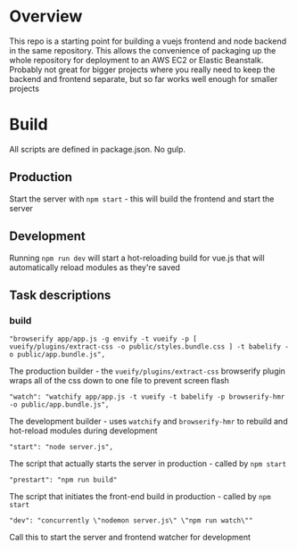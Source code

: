 # Overview
This repo is a starting point for building a vuejs frontend and node backend in the same repository. This allows the convenience of packaging up the whole repository for deployment to an AWS EC2 or Elastic Beanstalk. Probably not great for bigger projects where you really need to keep the backend and frontend separate, but so far works well enough for smaller projects
# Build
All scripts are defined in package.json. No gulp.
## Production
Start the server with `npm start` - this will build the frontend and start the server
## Development
Running `npm run dev` will start a hot-reloading build for vue.js that will automatically reload modules as they're saved
## Task descriptions
### build
    "browserify app/app.js -g envify -t vueify -p [ vueify/plugins/extract-css -o public/styles.bundle.css ] -t babelify -o public/app.bundle.js",
The production builder - the `vueify/plugins/extract-css` browserify plugin wraps all of the css down to one file to prevent screen flash

    "watch": "watchify app/app.js -t vueify -t babelify -p browserify-hmr -o public/app.bundle.js",
The development builder - uses `watchify` and `browserify-hmr` to rebuild and hot-reload modules during development

    "start": "node server.js",
The script that actually starts the server in production - called by `npm start`

    "prestart": "npm run build"
The script that initiates the front-end build in production - called by `npm start`
    
    "dev": "concurrently \"nodemon server.js\" \"npm run watch\""
Call this to start the server and frontend watcher for development